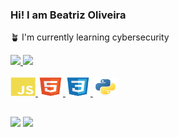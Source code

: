 ### Hi! I am Beatriz Oliveira
🪴 I'm currently learning cybersecurity
<div>
<div align="left">
<a href="https://github.com/AnaBeatriizOliveira">
<img height="180em" src="https://github-readme-stats.vercel.app/api?username=AnaBeatriizOliveira&show_icons=true&theme=cobalt"/>
<img height="180em" src="https://github-readme-stats.vercel.app/api/top-langs/?username=AnaBeatriizOliveira&layout=compact&langs_count=7&theme=cobalt">
</div>   
<div style="display: inline_block"><br>
  <img alt="Bia-Js" height="30" width="40" src="https://raw.githubusercontent.com/devicons/devicon/master/icons/javascript/javascript-plain.svg">
  <img alt="Bia-HTML" height="30" width="40" src="https://raw.githubusercontent.com/devicons/devicon/master/icons/html5/html5-original.svg">
  <img alt="Bia-CSS" height="30" width="40" src="https://raw.githubusercontent.com/devicons/devicon/master/icons/css3/css3-original.svg">
  <img alt="Bia-Python" height="30" width="40" src="https://raw.githubusercontent.com/devicons/devicon/master/icons/python/python-original.svg">
</div>

##

<div> 
  <a href="mailto:oliveirabia261@gmail.com"><img src="https://img.shields.io/badge/-Gmail-%23333?style=for-the-badge&logo=gmail&logoColor=white" target="_blank"></a>
  <a href="https://www.linkedin.com/in/anabeatrizdeoliveira260103/" target="_blank"><img src="https://img.shields.io/badge/-LinkedIn-%230077B5?style=for-the-badge&logo=linkedin&logoColor=white" target="_blank"></a>   
</div>


